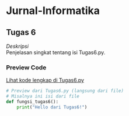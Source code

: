 # Jurnal-Informatika

## Tugas 6
*Deskripsi*  
Penjelasan singkat tentang isi Tugas6.py.

### Preview Code
[Lihat kode lengkap di Tugas6.py](./Tugas6.py)
```python
# Preview dari Tugas6.py (langsung dari file)
# Misalnya ini isi dari file
def fungsi_tugas6():
    print("Hello dari Tugas6!")
